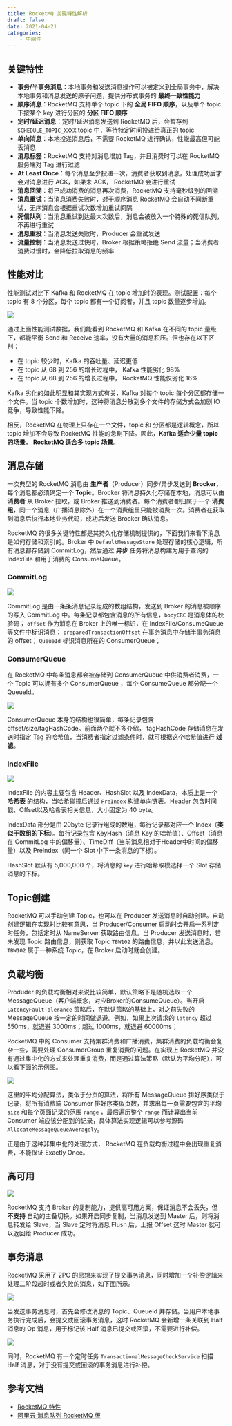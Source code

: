 ```yaml
---
title: RocketMQ 关键特性解析
draft: false
date: 2021-04-21
categories: 
    - 中间件
---
```


## 关键特性

- **事务/半事务消息**：本地事务和发送消息操作可以被定义到全局事务中，解决本地事务和消息发送的原子问题，提供分布式事务的 **最终一致性能力**
- **顺序消息**：RocketMQ 支持单个 topic 下的 **全局 FIFO 顺序**，以及单个 topic 下按某个 key 进行分区的 **分区 FIFO 顺序**
- **定时/延迟消息**：定时/延迟消息发送到 RocketMQ 后，会暂存到 `SCHEDULE_TOPIC_XXXX` topic 中，等待特定时间投递给真正的 topic
- **单向消息**：本地投递消息后，不需要 RocketMQ 进行确认，性能最高但可能丢消息
- **消息标签**：RocketMQ 支持对消息增加 Tag，并且消费时可以在 RocketMQ 服务端对 Tag 进行过滤
- **At Least Once**：每个消息至少投递一次，消费者获取到消息，处理成功后才会对消息进行 ACK，如果未 ACK， RocketMQ 会进行重试
- **消息回溯**：将已成功消费的消息再次消费，RocketMQ 支持毫秒级别的回溯
- **消息重试**：当消息消费失败时，对于顺序消息 RocketMQ 会自动不间断重试，无序消息会根据重试次数增加重试间隔
- **死信队列**：当消息重试到达最大次数后，消息会被放入一个特殊的死信队列，不再进行重试
- **消息重投**：当消息发送失败时，Producer 会重试发送
- **流量控制**：当消息发送过快时，Broker 根据策略拒绝 Send 流量；当消费者消费过慢时，会降低拉取消息的频率


## 性能对比

性能测试对比下 Kafka 和 RocketMQ 在 topic 增加时的表现。测试配置：每个 topic 有 8 个分区，每个 topic 都有一个订阅者，并且 topic 数量逐步增加。

![](assists/rocketmq_vs_kafka.png)

通过上面性能测试数据，我们能看到 RocketMQ 和 Kafka 在不同的 topic 量级下，都能平衡 Send 和 Receive 速率，没有大量的消息积压。但也存在以下区别：
- 在 topic 较少时，Kafka 的吞吐量、延迟更低
- 在 topic 从 68 到 256 的增长过程中， Kafka 性能劣化 98%
- 在 topic 从 68 到 256 的增长过程中， RocketMQ 性能仅劣化 16%

Kafka 劣化的如此明显和其实现方式有关，Kafka 对每个 topic 每个分区都存储一个文件。当 topic 个数增加时，这种将消息分散到多个文件的存储方式会加剧 IO 竞争，导致性能下降。

相反，RocketMQ 在物理上只存在一个文件，topic 和 分区都是逻辑概念，所以 topic 增加不会导致 RocketMQ 性能的急剧下降。因此，**Kafka 适合少量 topic 的场景**， **RocketMQ 适合多 topic 场景**。

## 消息存储

一次典型的 RocketMQ 消息由 **生产者**（Producer）同步/异步发送到 **Brocker**，每个消息都必须确定一个 **Topic**。Brocker 将消息持久化存储在本地，消息可以由 **消费者** 从 Broker 拉取，或 Broker 推送到消费者。每个消费者都归属于一个 **消费组**，同一个消息（广播消息除外）在一个消费组里只能被消费一次。消费者在获取到消息后执行本地业务代码，成功后发送 Brocker 确认消息。

RocketMQ 的很多关键特性都是其持久化存储机制提供的，下面我们来看下消息是如何存储和索引的。Broker 中 `DefaultMessageStore` 处理存储的核心逻辑，所有消息都存储到 CommitLog，然后通过 **异步** 任务将消息构建为用于查询的 IndexFile 和用于消费的 ConsumeQueue。

### CommitLog

![](assists/commit_log.svg)


CommitLog 是由一条条消息记录组成的数组结构，发送到 Broker 的消息被顺序的写入 CommitLog 中。每条记录都包含消息的所有信息，`bodyCRC` 是消息体的校验码； `offset` 作为消息在 Broker 上的唯一标识，在 IndexFile/ConsumeQueue 等文件中标识消息； `preparedTransactionOffset` 在事务消息中存储半事务消息的 offset； `QueueId` 标识消息所在的 ConsumerQueue；

### ConsumerQueue

在 RocketMQ 中每条消息都会被存储到 ConsumerQueue 中供消费者消费，一个 Topic 可以拥有多个 ConsumerQueue ，每个 ConsumeQueue 都分配一个 QueueId。

![](assists/consumer_queue.svg)

ConsumerQueue 本身的结构也很简单，每条记录包含 offset/size/tagHashCode。前面两个就不多介绍， tagHashCode 存储消息在发送时指定 Tag 的哈希值，当消费者指定过滤条件时，就可根据这个哈希值进行 **过滤**。

### IndexFile

![](assists/indexfile.svg)

IndexFile 的内容主要包含 Header、HashSlot 以及 IndexData，本质上是一个 **哈希表** 的结构，当哈希碰撞后通过 `PreIndex` 构建单向链表。Header 包含时间戳、Offset以及哈希表相关信息，大小固定为 40 byte。

IndexData 部分是由 20byte 记录行组成的数组，每行记录都对应一个 Index（**类似于数组的下标**）。每行记录包含 KeyHash（消息 Key 的哈希值）、Offset（消息在 CommitLog 中的偏移量）、TimeDiff（当前消息相对于Header中时间的偏移量）以及 PreIndex（同一个 Slot 中下一条消息的下标）。

HashSlot 默认有 5,000,000 个，将消息的 `key` 进行哈希取模选择一个 Slot 存储消息的下标。


## Topic创建

RocketMQ 可以手动创建 Topic，也可以在 Producer 发送消息时自动创建。自动创建逻辑在实现时比较有意思，当 Producer/Consumer 启动时会开启一系列定时任务，包括定时从 NameServer 获取路由信息。当 Producer 发送消息时，若未发现 Topic 路由信息，则获取 Topic `TBW102` 的路由信息，并以此发送消息。 `TBW102` 属于一种系统 Topic，在 Broker 启动时就会创建。


## 负载均衡

Produder 的负载均衡相对来说比较简单，默认策略下是随机选取一个 MessageQueue（客户端概念，对应Broker的ConsumeQueue）。当开启 `LatencyFaultTolerance` 策略后，在默认策略的基础上，对之前失败的 MessageQueue 按一定的时间做退避。例如，如果上次请求的 `latency` 超过 550ms，就退避 3000ms；超过 1000ms，就退避 60000ms；


RocketMQ 中的 Consumer 支持集群消费和广播消费，集群消费的负载均衡会复杂一些，需要处理 ConsumerGroup 重复消费的问题。在实现上 RocketMQ 并没有通过集中化的方式来处理重复消费，而是通过算法策略（默认为平均分配），可以看下面的示例图。

![](assists/consumer_rebanlance.svg)

这里的平均分配算法，类似于分页的算法，将所有 MessageQueue 排好序类似于记录，将所有消费端 Consumer 排好序类似页数，并求出每一页需要包含的平均 `size` 和每个页面记录的范围 `range` ，最后遍历整个 `range` 而计算出当前 Consumer 端应该分配到的记录，具体算法实现逻辑可以参考源码 `AllocateMessageQueueAveragely`。

正是由于这种非集中化的处理方式， RocketMQ 在负载均衡过程中会出现重复消费，不能保证 Exactly Once。

## 高可用

![](assists/broker_ha.svg)

RocketMQ 支持 Broker 的复制能力，提供高可用方案，保证消息不会丢失，但 **不支持** 自动的主备切换。如果开启同步复制，当消息发送到 Master 后，则将消息转发给 Slave，当 Slave 定时将消息 Flush 后，上报 Offset 这时 Master 就可以返回给 Producer 成功。

## 事务消息

RocketMQ 采用了 2PC 的思想来实现了提交事务消息，同时增加一个补偿逻辑来处理二阶段超时或者失败的消息，如下图所示。

![](assists/transaction_message_flow.svg)

当发送事务消息时，首先会修改消息的 Topic、QueueId 并存储。当用户本地事务执行完成后，会提交或回滚事务消息，这时 RocketMQ 会新增一条关联到 Half 消息的 Op 消息，用于标记该 Half 消息已提交或回滚，不需要进行补偿。

![](assists/transaction_message.svg)

同时，RocketMQ 有一个定时任务 `TransactionalMessageCheckService` 扫描 Half 消息，对于没有提交或回滚的事务消息进行补偿。


## 参考文档

- [RocketMQ 特性](https://github.com/apache/rocketmq/blob/master/docs/cn/features.md)
- [阿里云 消息队列 RocketMQ 版](https://www.aliyun.com/product/rocketmq)
